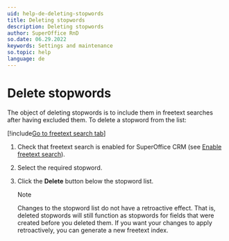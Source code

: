 ```yaml
---
uid: help-de-deleting-stopwords
title: Deleting stopwords
description: Deleting stopwords
author: SuperOffice RnD
so.date: 06.29.2022
keywords: Settings and maintenance
so.topic: help
language: de
---
```


# Delete stopwords

The object of deleting stopwords is to include them in freetext searches after having excluded them. To delete a stopword from the list:

[!include[Go to freetext search tab](../includes/goto-freetext.md)]

1. Check that freetext search is enabled for SuperOffice CRM (see [Enable freetext search][1]).

1. Select the required stopword.

1. Click the **Delete** button below the stopword list.

    > [!NOTE]
    > Changes to the stopword list do not have a retroactive effect. That is, deleted stopwords will still function as stopwords for fields that were created before you deleted them. If you want your changes to apply retroactively, you can generate a new freetext index.

<!-- Referenced links -->
[1]: enable.md

<!-- Referenced images -->

